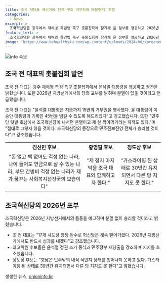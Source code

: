 ```yaml
---
title: 조국 당대표 재선거에 탄핵 구호 거부하며 태블릿PC 주장
categories:
  - News
excerpt: >
  조국혁신당은 광주에서 채해병 특검법 촉구 촛불집회에 참가해 윤 정부를 맹공하고 2026년 지방선거에서의 승리를 예고했다. 조 전 대표는 분열 절대 없다며 민주 진영과의 선거 연대를 강조하고, 최고위원 후보들은 윤석열 정권 종식과 민주정부 재창출을 호소했다. 정책 공약에 대한 간단한 설명도 포함돼 있으며, 당의 앞날을 밝게 한다고 승부욕을 드러내었다.
feature_text: >
  조국혁신당은 광주에서 채해병 특검법 촉구 촛불집회에 참가해 윤 정부를 맹공하고 2026년 지방선거에서의 승리를 예고했다. 조 전 대표는 분열 절대 없다며 민주 진영과의 선거 연대를 강조하고, 최고위원 후보들은 윤석열 정권 종식과 민주정부 재창출을 호소했다. 정책 공약에 대한 간단한 설명도 포함돼 있으며, 당의 앞날을 밝게 한다고 승부욕을 드러내었다.
image: 'https://www.behealthy4u.com/wp-content/uploads/2024/06/koreanews.jpg'
---
```


<p><img src="https://www.behealthy4u.com/wp-content/uploads/2024/06/koreanews.jpg" alt="info 속보" /></p>

<h2 data-ke-size="size26">조국 전 대표의 촛불집회 발언</h2>

<p>조국 전 대표는 광주 채해병 특검 촉구 촛불집회에서 윤석열 대통령을 맹공하고 정견을 밝혔습니다. 또한 2026년 지방선거에서의 당의 포부를 밝히며 분열이 없을 것이라고 언급했습니다.</p>

<p data-ke-size="size16">조국 전 대표는 "윤석열 대통령은 지금까지 15번의 거부권을 행사했다. 윤 대통령이 이승만 대통령의 기록인 45번을 넘길 수 있도록 해드리겠다"고 경고했습니다. 또한 "민주당 텃밭 호남에서 조국혁신당이 나서면 분열이고 제 살 깎아먹기라는 지적도 있다."며 "절대로 그렇지 않을 것이다. 조국혁신당의 등장으로 민주진보진영 전체가 승리할 것이다"고 강조했습니다.</p>

<table>
  <tr>
    <td style="text-align: center; height: 17px;"><b>김선민 후보</b></td>
    <td style="text-align: center; height: 17px;"><b>황명필 후보</b></td>
    <td style="text-align: center; height: 17px;"><b>정도상 후보</b></td>
  </tr>
  <tr>
    <td style="text-align: center;">"돈 없고 빽 없어도 걱정 없는 나라, 나이 들어도 연금으로 살 수 있는 나라, 부모 간병비 걱정 없는 나라가 제가 꿈꾸는 사회복지선진국의 모습이다"</td>
    <td style="text-align: center;">"제 정치 마지막을 조국 대표와 함께하고자 한다."</td>
    <td style="text-align: center;">"가스라이팅 된 상태로 30년간 유지되면서 다른 당 지지도 못 한다."</td>
  </tr>
</table>

<h2 data-ke-size="size26">조국혁신당의 2026년 포부</h2>

<p>조국혁신당은 2026년 지방선거에서의 돌풍을 예고하며 분열 없이 승리할 것이라고 밝혔습니다.</p>

<ul>
  <li>조 전 대표는 "17개 시도당 창당 완수로 혁신당은 계속 뻗어가겠다. 2026년 지방선거에서도 반드시 성과를 내겠다"고 강조했습니다.</li>
  <li>최고위원 후보들은 윤석열 정권 조기 종식과 민주정부 재창출을 강조하며 지지를 호소했습니다.</li>
  <li>정도상 후보는 "호남은 민주당의 내적 식민지 상태를 벗어나지 못하고 있다. 가스라이팅 된 상태로 30년간 유지되면서 다른 당 지지도 못 한다"고 밝혔습니다.</li>
</ul>
생생한 뉴스, <a href="https://onioninfo.kr" rel="dofollow">onioninfo.kr</a>


